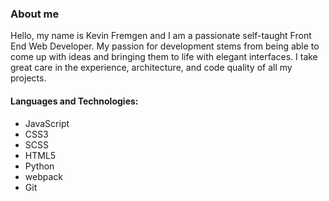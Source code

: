 ### About me

Hello, my name is Kevin Fremgen and I am a passionate self-taught Front End Web Developer.
My passion for development stems from being able to come up with ideas and bringing them to life with elegant interfaces. 
I take great care in the experience, architecture, and code quality of all my projects.

#### Languages and Technologies:

- JavaScript
- CSS3
- SCSS
- HTML5
- Python
- webpack
- Git
